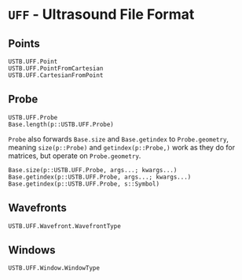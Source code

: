 # `UFF` - Ultrasound File Format

## Points

```@docs
USTB.UFF.Point
USTB.UFF.PointFromCartesian
USTB.UFF.CartesianFromPoint
```

## Probe
```@docs
USTB.UFF.Probe
Base.length(p::USTB.UFF.Probe)
```
`Probe` also forwards `Base.size` and `Base.getindex` to `Probe.geometry`,
meaning `size(p::Probe)` and `getindex(p::Probe,)` work as they do for
matrices, but operate on `Probe.geometry`.
```@docs
Base.size(p::USTB.UFF.Probe, args...; kwargs...)
Base.getindex(p::USTB.UFF.Probe, args...; kwargs...) 
Base.getindex(p::USTB.UFF.Probe, s::Symbol)
```

## Wavefronts

```@docs
USTB.UFF.Wavefront.WavefrontType
```

## Windows

```@docs
USTB.UFF.Window.WindowType
```